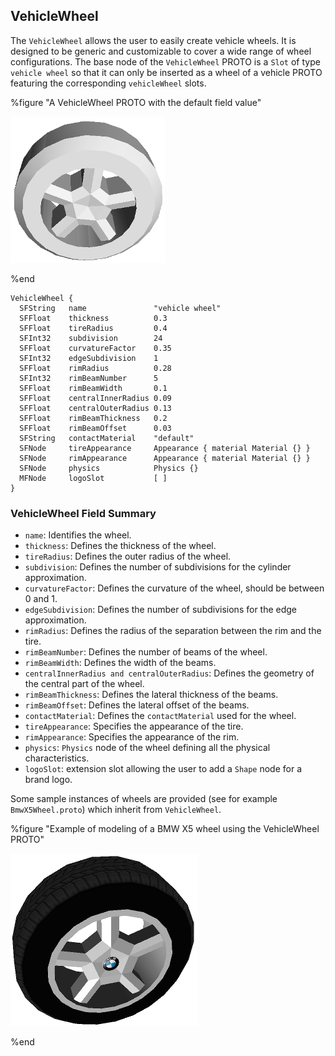 ## VehicleWheel

The `VehicleWheel` allows the user to easily create vehicle wheels.
It is designed to be generic and customizable to cover a wide range of wheel configurations.
The base node of the `VehicleWheel` PROTO is a `Slot` of type `vehicle wheel` so that it can only be inserted as a wheel of a vehicle PROTO featuring the corresponding `vehicleWheel` slots.

%figure "A VehicleWheel PROTO with the default field value"

![VehicleWheel.png](images/vehicle_wheel.png)

%end

```
VehicleWheel {
  SFString   name               "vehicle wheel"
  SFFloat    thickness          0.3
  SFFloat    tireRadius         0.4
  SFInt32    subdivision        24
  SFFloat    curvatureFactor    0.35
  SFInt32    edgeSubdivision    1
  SFFloat    rimRadius          0.28
  SFInt32    rimBeamNumber      5
  SFFloat    rimBeamWidth       0.1
  SFFloat    centralInnerRadius 0.09
  SFFloat    centralOuterRadius 0.13
  SFFloat    rimBeamThickness   0.2
  SFFloat    rimBeamOffset      0.03
  SFString   contactMaterial    "default"
  SFNode     tireAppearance     Appearance { material Material {} }
  SFNode     rimAppearance      Appearance { material Material {} }
  SFNode     physics            Physics {}
  MFNode     logoSlot           [ ]
}
```

### VehicleWheel Field Summary

- `name`: Identifies the wheel.
- `thickness`: Defines the thickness of the wheel.
- `tireRadius`: Defines the outer radius of the wheel.
- `subdivision`: Defines the number of subdivisions for the cylinder approximation.
- `curvatureFactor`: Defines the curvature of the wheel, should be between 0 and 1.
- `edgeSubdivision`: Defines the number of subdivisions for the edge approximation.
- `rimRadius`: Defines the radius of the separation between the rim and the tire.
- `rimBeamNumber`: Defines the number of beams of the wheel.
- `rimBeamWidth`: Defines the width of the beams.
- `centralInnerRadius and centralOuterRadius`: Defines the geometry of the central part of the wheel.
- `rimBeamThickness`: Defines the lateral thickness of the beams.
- `rimBeamOffset`: Defines the lateral offset of the beams.
- `contactMaterial`: Defines the `contactMaterial` used for the wheel.
- `tireAppearance`: Specifies the appearance of the tire.
- `rimAppearance`: Specifies the appearance of the rim.
- `physics`: `Physics` node of the wheel defining all the physical characteristics.
- `logoSlot`: extension slot allowing the user to add a `Shape` node for a brand logo.

Some sample instances of wheels are provided (see for example `BmwX5Wheel.proto`) which inherit from `VehicleWheel`.

%figure "Example of modeling of a BMW X5 wheel using the VehicleWheel PROTO"

![BmwX5Wheel.png](images/BmwX5Wheel.png)

%end
